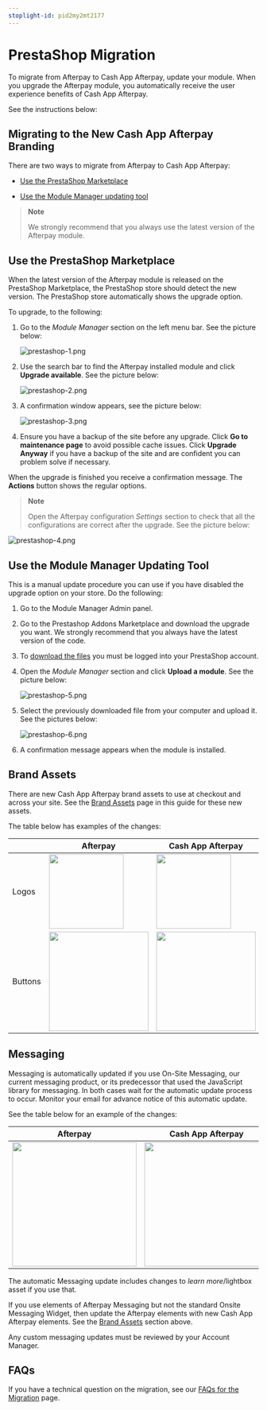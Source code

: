 ```yaml
---
stoplight-id: pid2my2mt2177
---
```


# PrestaShop Migration

To migrate from Afterpay to Cash App Afterpay, update your module. When you upgrade the Afterpay module, you automatically receive the user experience benefits of Cash App Afterpay.

See the instructions below:

## Migrating to the New Cash App Afterpay Branding

There are two ways to migrate from Afterpay to Cash App Afterpay:

* [Use the PrestaShop Marketplace](#use-the-prestashop-marketplace)

* [Use the Module Manager updating tool](#use-the-module-manager-updating-tool)

<!-- theme: info -->
> **Note**
>
> We strongly recommend that you always use the latest version of the Afterpay module.

## Use the PrestaShop Marketplace

When the latest version of the Afterpay module is released on the PrestaShop Marketplace, the PrestaShop store should detect the new version. The PrestaShop store automatically shows the upgrade option.

To upgrade, to the following:

1. Go to the *Module Manager* section on the left menu bar. See the picture below:

    ![prestashop-1.png](../../assets/images/prestashop-1.png)

2. Use the search bar to find the Afterpay installed module and click **Upgrade available**. See the picture below:

    ![prestashop-2.png](../../assets/images/prestashop-2.png)

3. A confirmation window appears, see the picture below:

    ![prestashop-3.png](../../assets/images/prestashop-3.png)

4. Ensure you have a backup of the site before any upgrade. Click **Go to maintenance page** to avoid possible cache issues. Click **Upgrade Anyway** if you have a backup of the site and are confident you can problem solve if necessary.

When the upgrade is finished you receive a confirmation message. The **Actions** button shows the regular options. 

<!-- theme: info-->
> **Note**
>
> Open the Afterpay configuration *Settings* section to check that all the configurations are correct after the upgrade. See the picture below:

![prestashop-4.png](../../assets/images/prestashop-4.png)

## Use the Module Manager Updating Tool

This is a manual update procedure you can use if you have disabled the upgrade option on your store. Do the following:

1. Go to the Module Manager Admin panel.

2. Go to the Prestashop Addons Marketplace and download the upgrade you want. We strongly recommend that you always have the latest version of the code.

3. To [download the files](https://addons.prestashop.com/en/other-payment-methods/51381-afterpay-buy-now-pay-later-always-interest-free.html) you must be logged into your PrestaShop account.

4. Open the *Module Manager* section and click **Upload a module**. See the picture below:

    ![prestashop-5.png](../../assets/images/prestashop-5.png)

5. Select the previously downloaded file from your computer and upload it. See the pictures below:

    ![prestashop-6.png](../../assets/images/prestashop-6.png)

6. A confirmation message appears when the module is installed. 

## Brand Assets

There are new Cash App Afterpay brand assets to use at checkout and across your site. See the [Brand Assets](../MARKETING/Brand-Assets.md) page in this guide for these new assets.

The table below has examples of the changes:

| | Afterpay | Cash App Afterpay |
-------|----------|---------
| Logos | <img src="../../assets/images/ap-logo-resized.png" style="all: unset; width: 150px;" /> | <img src="../../assets/images/caap-white-logo-resized.png" style="all: unset; width: 150px;" />
| Buttons | <img src="../../assets/images/ap-button.png" style="all: unset; width: 200px;" /> | <img src="../../assets/images/caap-button.png" style="all: unset; width: 200px;" /> |

## Messaging

Messaging is automatically updated if you use On-Site Messaging, our current messaging product, or its predecessor that used the JavaScript library for messaging. In both cases wait for the automatic update process to occur. Monitor your email for advance notice of this automatic update.

See the table below for an example of the changes:

| Afterpay | Cash App Afterpay
|----------|---------
| <img src="../../assets/images/ap-mess-2.png" style="all: unset; width: 250px;" /> | <img src="../../assets/images/caap-mess-1.png" style="all: unset; width: 250px;" /> |

The automatic Messaging update includes changes to *learn more*/lightbox asset if you use that.

If you use elements of Afterpay Messaging but not the standard Onsite Messaging Widget, then update the Afterpay elements with new Cash App Afterpay elements. See the [Brand Assets](#brand-assets) section above.

Any custom messaging updates must be reviewed by your Account Manager.

## FAQs

If you have a technical question on the migration, see our [FAQs for the Migration](faq-migration.md) page.
